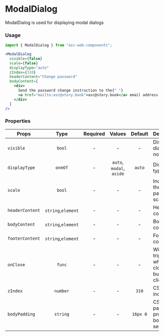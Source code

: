 # ModalDialog

ModalDialog is used for displaying modal dialogs

### Usage

```js
import { ModalDialog } from "asc-web-components";
```

```jsx
<ModalDialog
  visible={false}
  scale={false}
  displayType="auto"
  zIndex={310}
  headerContent="Change password"
  bodyContent={
    <div>
      Send the password change instruction to the{" "}
      <a href="mailto:asc@story.book">asc@story.book</a> email address
    </div>
  }
/>
```

### Properties

| Props           |        Type        | Required |          Values          | Default | Description                                      |
| --------------- | :----------------: | :------: | :----------------------: | :-----: | ------------------------------------------------ |
| `visible`       |       `bool`       |    -     |            -             |    -    | Display dialog or not                            |
| `displayType`   |      `oneOf`       |    -     | `auto`, `modal`, `aside` | `auto`  | Display type                                     |
| `scale`         |       `bool`       |    -     |            -             |    -    | Indicates the side panel has scale               |
| `headerContent` | `string`,`element` |    -     |            -             |    -    | Header content                                   |
| `bodyContent`   | `string`,`element` |    -     |            -             |    -    | Body content                                     |
| `footerContent` | `string`,`element` |    -     |            -             |    -    | Footer content                                   |
| `onClose`       |       `func`       |    -     |            -             |    -    | Will be triggered when a close button is clicked |
| `zIndex`        |      `number`      |    -     |            -             |  `310`  | CSS z-index                                      |
| `bodyPadding`        |      `string`      |    -     |            -             |  `16px 0`  | CSS padding props for body section                                      |
